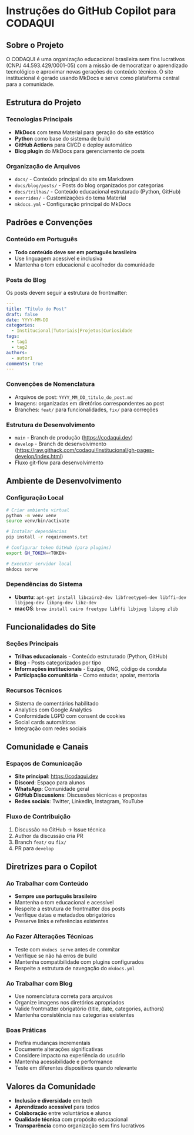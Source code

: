 # Instruções do GitHub Copilot para CODAQUI

## Sobre o Projeto

O CODAQUI é uma organização educacional brasileira sem fins lucrativos (CNPJ 44.593.429/0001-05) com a missão de democratizar o aprendizado tecnológico e aproximar novas gerações do conteúdo técnico. O site institucional é gerado usando MkDocs e serve como plataforma central para a comunidade.

## Estrutura do Projeto

### Tecnologias Principais
- **MkDocs** com tema Material para geração do site estático
- **Python** como base do sistema de build
- **GitHub Actions** para CI/CD e deploy automático
- **Blog plugin** do MkDocs para gerenciamento de posts

### Organização de Arquivos
- `docs/` - Conteúdo principal do site em Markdown
- `docs/blog/posts/` - Posts do blog organizados por categorias
- `docs/trilhas/` - Conteúdo educacional estruturado (Python, GitHub)
- `overrides/` - Customizações do tema Material
- `mkdocs.yml` - Configuração principal do MkDocs

## Padrões e Convenções

### Conteúdo em Português
- **Todo conteúdo deve ser em português brasileiro**
- Use linguagem acessível e inclusiva
- Mantenha o tom educacional e acolhedor da comunidade

### Posts do Blog
Os posts devem seguir a estrutura de frontmatter:
```yaml
---
title: "Título do Post"
draft: false
date: YYYY-MM-DD
categories:
  - Institucional|Tutoriais|Projetos|Curiosidade
tags:
  - tag1
  - tag2
authors:
  - autor1
comments: true
---
```

### Convenções de Nomenclatura
- Arquivos de post: `YYYY_MM_DD_titulo_do_post.md`
- Imagens: organizadas em diretórios correspondentes ao post
- Branches: `feat/` para funcionalidades, `fix/` para correções

### Estrutura de Desenvolvimento
- `main` - Branch de produção (https://codaqui.dev)
- `develop` - Branch de desenvolvimento (https://raw.githack.com/codaqui/institucional/gh-pages-develop/index.html)
- Fluxo git-flow para desenvolvimento

## Ambiente de Desenvolvimento

### Configuração Local
```bash
# Criar ambiente virtual
python -m venv venv
source venv/bin/activate

# Instalar dependências
pip install -r requirements.txt

# Configurar token GitHub (para plugins)
export GH_TOKEN=<TOKEN>

# Executar servidor local
mkdocs serve
```

### Dependências do Sistema
- **Ubuntu**: `apt-get install libcairo2-dev libfreetype6-dev libffi-dev libjpeg-dev libpng-dev libz-dev`
- **macOS**: `brew install cairo freetype libffi libjpeg libpng zlib`

## Funcionalidades do Site

### Seções Principais
- **Trilhas educacionais** - Conteúdo estruturado (Python, GitHub)
- **Blog** - Posts categorizados por tipo
- **Informações institucionais** - Equipe, ONG, código de conduta
- **Participação comunitária** - Como estudar, apoiar, mentoria

### Recursos Técnicos
- Sistema de comentários habilitado
- Analytics com Google Analytics
- Conformidade LGPD com consent de cookies
- Social cards automáticas
- Integração com redes sociais

## Comunidade e Canais

### Espaços de Comunicação
- **Site principal**: https://codaqui.dev
- **Discord**: Espaço para alunos
- **WhatsApp**: Comunidade geral
- **GitHub Discussions**: Discussões técnicas e propostas
- **Redes sociais**: Twitter, LinkedIn, Instagram, YouTube

### Fluxo de Contribuição
1. Discussão no GitHub → Issue técnica
2. Author da discussão cria PR
3. Branch `feat/` ou `fix/`
4. PR para `develop`

## Diretrizes para o Copilot

### Ao Trabalhar com Conteúdo
- **Sempre use português brasileiro**
- Mantenha o tom educacional e acessível
- Respeite a estrutura de frontmatter dos posts
- Verifique datas e metadados obrigatórios
- Preserve links e referências existentes

### Ao Fazer Alterações Técnicas
- Teste com `mkdocs serve` antes de commitar
- Verifique se não há erros de build
- Mantenha compatibilidade com plugins configurados
- Respeite a estrutura de navegação do `mkdocs.yml`

### Ao Trabalhar com Blog
- Use nomenclatura correta para arquivos
- Organize imagens nos diretórios apropriados
- Valide frontmatter obrigatório (title, date, categories, authors)
- Mantenha consistência nas categorias existentes

### Boas Práticas
- Prefira mudanças incrementais
- Documente alterações significativas
- Considere impacto na experiência do usuário
- Mantenha acessibilidade e performance
- Teste em diferentes dispositivos quando relevante

## Valores da Comunidade
- **Inclusão e diversidade** em tech
- **Aprendizado acessível** para todos
- **Colaboração** entre voluntários e alunos
- **Qualidade técnica** com propósito educacional
- **Transparência** como organização sem fins lucrativos
